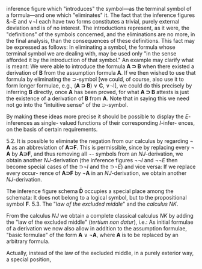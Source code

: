 
inference figure which "introduces" the symbol—as
the terminal symbol of a formula—and one which
"eliminates" it. The fact that the inference figures
&¬E and ∨¬I each have two forms constitutes a
trivial, purely external deviation and is of no
interest. The introductions represent, as it were, the
"definitions" of the symbols concerned, and the
eliminations are no more, in the final analysis, than
the consequences of these definitions. This fact may
be expressed as follows: In eliminating a symbol,
the formula whose terminal symbol we are dealing
with, may be used only "in the sense afforded
it by the introduction of that symbol." An example
may clarify what is meant: We were able to
introduce the formula **A ⊃ B** when there existed a
derivation of **B** from the assumption formula **A**. If
we then wished to use that formula by eliminating
the ⊃-symbol [we could, of course, also use it to
form longer formulae, e.g., (**A ⊃ B**) ∨ **C**, ∨¬I], we
could do this precisely by inferring **B** directly, once
**A** has been proved, for what **A ⊃ B** attests is just
the existence of a derivation of **B** from **A**. Note that
in saying this we need not go into the "intuitive
sense" of the ⊃-symbol.

By making these ideas more precise it should be
possible to display the *E*-inferences as single-
valued functions of their corresponding *I*-infer-
ences, on the basis of certain requirements.

5.2. It is possible to eliminate the negation from
our calculus by regarding ¬ **A** as an abbreviation
of **A⊃F**. This is permissible, since by replacing
every ¬ **A** by **A⊃F**, and thus removing all ¬-
symbols from an *NJ*-derivation, we obtain another
*NJ*-derivation (the inference figures ¬¬*I* and
¬¬*E* then become special cases of the ⊃¬*I* and the
⊃¬*E*) and vice versa: If we replace every occur-
rence of **A⊃F** by ¬**A** in an *NJ*-derivation, we
obtain another *NJ*-derivation.

The inference figure schema **D̄** occupies a special
place among the schemata: It does not belong to a
logical symbol, but to the propositional symbol **F**.
5.3. The "*law of the excluded middle*" and the
*calculus NK*.

From the calculus *NJ* we obtain a complete
classical calculus *NK* by adding the "law of the
excluded middle" (*tertium non datur*), i.e.: As
initial formulae of a derivation we now also allow
in addition to the assumption formulae, "basic
formulae" of the form **A** ∨ ¬**A**, where **A** is to be
replaced by an arbitrary formula.

Actually, instead of the law of the excluded
middle, in a purely exterior way, a special position,
